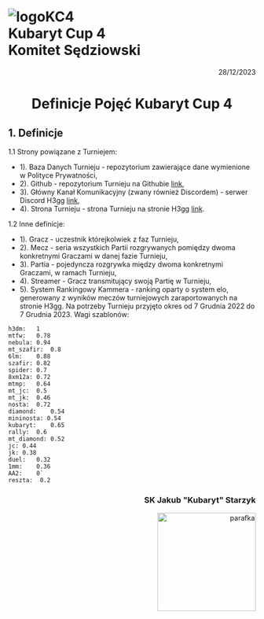 # ![logoKC4](link) <br>Kubaryt Cup 4 <br>Komitet Sędziowski

<p align="right">28/12/2023</p>

<h1 align="center">Definicje Pojęć Kubaryt Cup 4</h1>

## 1. Definicje

1.1 Strony powiązane z Turniejem:

- 1). Baza Danych Turnieju - repozytorium zawierające dane wymienione w Polityce Prywatności,
- 2). Github - repozytorium Turnieju na Githubie [link](https://github.com/KubarytTournaments/KubarytCup/tree/Polish),
- 3). Główny Kanał Komunikacyjny (zwany również Discordem) - serwer Discord H3gg [link](https://discord.com/invite/r6dS4D9edd),
- 4). Strona Turnieju - strona Turnieju na stronie H3gg [link](https://h3.gg/competitions/V2/81).

1.2 Inne definicje:

- 1). Gracz - uczestnik którejkolwiek z faz Turnieju,
- 2). Mecz - seria wszystkich Partii rozgrywanych pomiędzy dwoma konkretnymi Graczami w danej fazie Turnieju,
- 3). Partia - pojedyncza rozgrywka między dwoma konkretnymi Graczami, w ramach Turnieju,
- 4). Streamer - Gracz transmitujący swoją Partię w Turnieju,
- 5). System Rankingowy Kammera - ranking oparty o system elo, generowany z wyników meczów turniejowych zaraportowanych na stronie H3gg. Na potrzeby Turnieju przyjęto okres od 7 Grudnia 2022 do 7 Grudnia 2023. Wagi szablonów:
```
h3dm:   1
mtfw:   0.78
nebula: 0.94
mt_szafir:  0.8
6lm:    0.88
szafir: 0.82
spider: 0.7
8xm12a: 0.72
mtmp:   0.64
mt_jc:  0.5
mt_jk:  0.46
nosta:  0.72
diamond:    0.54
mininosta: 0.54
kubaryt:    0.65
rally:  0.6
mt_diamond: 0.52
jc: 0.44
jk: 0.38
duel:   0.32
1mm:    0.36
AA2:    0`
reszta:  0.2
```

### <p align="right">SK Jakub "Kubaryt" Starzyk</p>
<div align="right"><img src="https://media.discordapp.net/attachments/1022538414328913930/1136284542727110656/image-removebg-preview_3.png" alt="parafka" style="height: auto; width:200px; float:right;"/></div>
